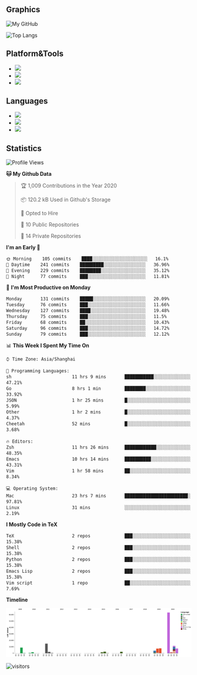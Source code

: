 ## Graphics

![My GitHub](https://github-readme-stats.vercel.app/api?username=SteamedFish&count_private=true&show_icons=true&theme=buefy&include_all_commits=false)

![Top Langs](https://github-readme-stats.vercel.app/api/top-langs/?username=SteamedFish&theme=buefy&hide=ruby&count_private=true&show_icons=true&layout=compact)

## Platform&Tools

* [![](https://img.shields.io/badge/ArchLinux--purple?style=flat-square&logo=ArchLinux)](https://www.archlinux.org/)
* [![](https://img.shields.io/badge/Gentoo-testing-purple?style=flat-square&logo=Gentoo)](https://www.gentoo.org/)
* [![](https://img.shields.io/badge/Doom%20Emacs-28-blue?style=flat-square&logo=Gnu%20emacs&logoColor=white)](https://www.gnu.org/software/emacs/)

## Languages

* [![](https://img.shields.io/badge/-Python-3776AB?style=flat-square&logo=python&logoColor=white)](https://www.python.org/)
* [![](https://img.shields.io/badge/-Bash-00ADD8?style=flat-square&logo=Gnu-bash&logoColor=white)](https://www.gnu.org/software/bash/)
* [![](https://img.shields.io/badge/-Go-00ADD8?style=flat-square&logo=go&logoColor=white)](https://golang.org/)

## Statistics

<!--START_SECTION:waka-->
![Profile Views](http://img.shields.io/badge/Profile%20Views-12-blue)

**🐱 My Github Data** 

> 🏆 1,009 Contributions in the Year 2020
 > 
> 📦 120.2 kB Used in Github's Storage 
 > 
> 💼 Opted to Hire
 > 
> 📜 10 Public Repositories 
 > 
> 🔑 14 Private Repositories  
 > 
**I'm an Early 🐤** 

```text
🌞 Morning    105 commits    ████░░░░░░░░░░░░░░░░░░░░░   16.1% 
🌆 Daytime    241 commits    █████████░░░░░░░░░░░░░░░░   36.96% 
🌃 Evening    229 commits    ████████░░░░░░░░░░░░░░░░░   35.12% 
🌙 Night      77 commits     ███░░░░░░░░░░░░░░░░░░░░░░   11.81%

```
📅 **I'm Most Productive on Monday** 

```text
Monday       131 commits    █████░░░░░░░░░░░░░░░░░░░░   20.09% 
Tuesday      76 commits     ███░░░░░░░░░░░░░░░░░░░░░░   11.66% 
Wednesday    127 commits    ████░░░░░░░░░░░░░░░░░░░░░   19.48% 
Thursday     75 commits     ███░░░░░░░░░░░░░░░░░░░░░░   11.5% 
Friday       68 commits     ██░░░░░░░░░░░░░░░░░░░░░░░   10.43% 
Saturday     96 commits     ███░░░░░░░░░░░░░░░░░░░░░░   14.72% 
Sunday       79 commits     ███░░░░░░░░░░░░░░░░░░░░░░   12.12%

```


📊 **This Week I Spent My Time On** 

```text
⌚︎ Time Zone: Asia/Shanghai

💬 Programming Languages: 
sh                       11 hrs 9 mins       ███████████░░░░░░░░░░░░░░   47.21% 
Go                       8 hrs 1 min         ████████░░░░░░░░░░░░░░░░░   33.92% 
JSON                     1 hr 25 mins        █░░░░░░░░░░░░░░░░░░░░░░░░   5.99% 
Other                    1 hr 2 mins         █░░░░░░░░░░░░░░░░░░░░░░░░   4.37% 
Cheetah                  52 mins             █░░░░░░░░░░░░░░░░░░░░░░░░   3.68%

🔥 Editors: 
Zsh                      11 hrs 26 mins      ████████████░░░░░░░░░░░░░   48.35% 
Emacs                    10 hrs 14 mins      ██████████░░░░░░░░░░░░░░░   43.31% 
Vim                      1 hr 58 mins        ██░░░░░░░░░░░░░░░░░░░░░░░   8.34%

💻 Operating System: 
Mac                      23 hrs 7 mins       ████████████████████████░   97.81% 
Linux                    31 mins             ░░░░░░░░░░░░░░░░░░░░░░░░░   2.19%

```

**I Mostly Code in TeX** 

```text
TeX                      2 repos             ███░░░░░░░░░░░░░░░░░░░░░░   15.38% 
Shell                    2 repos             ███░░░░░░░░░░░░░░░░░░░░░░   15.38% 
Python                   2 repos             ███░░░░░░░░░░░░░░░░░░░░░░   15.38% 
Emacs Lisp               2 repos             ███░░░░░░░░░░░░░░░░░░░░░░   15.38% 
Vim script               1 repo              ██░░░░░░░░░░░░░░░░░░░░░░░   7.69%

```


**Timeline**

![Chart not found](https://raw.githubusercontent.com/SteamedFish/SteamedFish/master/charts/bar_graph.png) 


<!--END_SECTION:waka-->

![visitors](https://visitor-badge.laobi.icu/badge?page_id=SteamedFish.SteamedFish)
